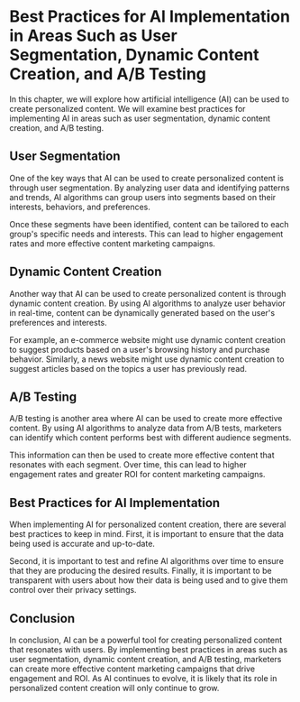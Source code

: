 Best Practices for AI Implementation in Areas Such as User Segmentation, Dynamic Content Creation, and A/B Testing
=========================================================================================================================================================================

In this chapter, we will explore how artificial intelligence (AI) can be used to create personalized content. We will examine best practices for implementing AI in areas such as user segmentation, dynamic content creation, and A/B testing.

User Segmentation
-----------------

One of the key ways that AI can be used to create personalized content is through user segmentation. By analyzing user data and identifying patterns and trends, AI algorithms can group users into segments based on their interests, behaviors, and preferences.

Once these segments have been identified, content can be tailored to each group's specific needs and interests. This can lead to higher engagement rates and more effective content marketing campaigns.

Dynamic Content Creation
------------------------

Another way that AI can be used to create personalized content is through dynamic content creation. By using AI algorithms to analyze user behavior in real-time, content can be dynamically generated based on the user's preferences and interests.

For example, an e-commerce website might use dynamic content creation to suggest products based on a user's browsing history and purchase behavior. Similarly, a news website might use dynamic content creation to suggest articles based on the topics a user has previously read.

A/B Testing
-----------

A/B testing is another area where AI can be used to create more effective content. By using AI algorithms to analyze data from A/B tests, marketers can identify which content performs best with different audience segments.

This information can then be used to create more effective content that resonates with each segment. Over time, this can lead to higher engagement rates and greater ROI for content marketing campaigns.

Best Practices for AI Implementation
------------------------------------

When implementing AI for personalized content creation, there are several best practices to keep in mind. First, it is important to ensure that the data being used is accurate and up-to-date.

Second, it is important to test and refine AI algorithms over time to ensure that they are producing the desired results. Finally, it is important to be transparent with users about how their data is being used and to give them control over their privacy settings.

Conclusion
----------

In conclusion, AI can be a powerful tool for creating personalized content that resonates with users. By implementing best practices in areas such as user segmentation, dynamic content creation, and A/B testing, marketers can create more effective content marketing campaigns that drive engagement and ROI. As AI continues to evolve, it is likely that its role in personalized content creation will only continue to grow.
